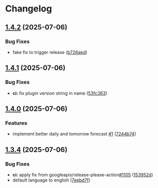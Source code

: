 # Changelog

## [1.4.2](https://github.com/andi4000/trmnl-open-meteo-weather-forecast/compare/v1.4.1...v1.4.2) (2025-07-06)


### Bug Fixes

* fake fix to trigger release ([b726aed](https://github.com/andi4000/trmnl-open-meteo-weather-forecast/commit/b726aedc6ca5705d3f55fbd94b4b3a610bdb312f))

## [1.4.1](https://github.com/andi4000/trmnl-open-meteo-weather-forecast/compare/v1.4.0...v1.4.1) (2025-07-06)


### Bug Fixes

* **ci:** fix plugin version string in name ([53fc363](https://github.com/andi4000/trmnl-open-meteo-weather-forecast/commit/53fc363e275f8258387f709d0264d78f9c2fc21d))

## [1.4.0](https://github.com/andi4000/trmnl-open-meteo-weather-forecast/compare/v1.3.4...v1.4.0) (2025-07-06)


### Features

* implement better daily and tomorrow forecast [#1](https://github.com/andi4000/trmnl-open-meteo-weather-forecast/issues/1) ([7244b74](https://github.com/andi4000/trmnl-open-meteo-weather-forecast/commit/7244b74c72a175352e4a86857766936afa666ed2))

## [1.3.4](https://github.com/andi4000/trmnl-open-meteo-weather-forecast/compare/1.3.3...v1.3.4) (2025-07-06)


### Bug Fixes

* **ci:** apply fix from googleapis/release-please-action[#1105](https://github.com/andi4000/trmnl-open-meteo-weather-forecast/issues/1105) ([153952d](https://github.com/andi4000/trmnl-open-meteo-weather-forecast/commit/153952ddf957233e7f85b08b07ac958ab267a55b))
* default language to english ([7eebd7f](https://github.com/andi4000/trmnl-open-meteo-weather-forecast/commit/7eebd7fddd25cdd08906ad5cfafda4d4a62d0754))

